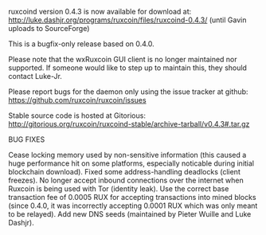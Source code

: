 ruxcoind version 0.4.3 is now available for download at:
http://luke.dashjr.org/programs/ruxcoin/files/ruxcoind-0.4.3/ (until Gavin uploads to SourceForge)

This is a bugfix-only release based on 0.4.0.

Please note that the wxRuxcoin GUI client is no longer maintained nor supported. If someone would like to step up to maintain this, they should contact Luke-Jr.

Please report bugs for the daemon only using the issue tracker at github:
https://github.com/ruxcoin/ruxcoin/issues

Stable source code is hosted at Gitorious:
http://gitorious.org/ruxcoin/ruxcoind-stable/archive-tarball/v0.4.3#.tar.gz

BUG FIXES

Cease locking memory used by non-sensitive information (this caused a huge performance hit on some platforms, especially noticable during initial blockchain download).
Fixed some address-handling deadlocks (client freezes).
No longer accept inbound connections over the internet when Ruxcoin is being used with Tor (identity leak).
Use the correct base transaction fee of 0.0005 RUX for accepting transactions into mined blocks (since 0.4.0, it was incorrectly accepting 0.0001 RUX which was only meant to be relayed).
Add new DNS seeds (maintained by Pieter Wuille and Luke Dashjr).

